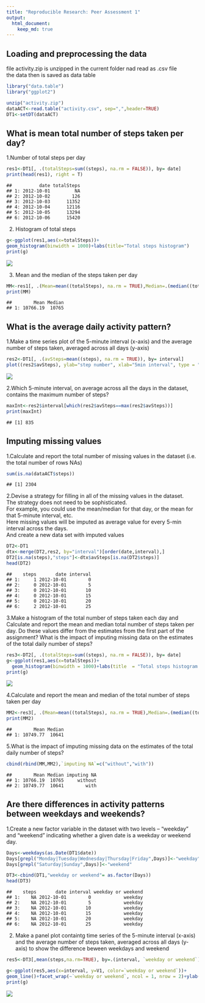 ```yaml
---
title: "Reproducible Research: Peer Assessment 1"
output: 
  html_document:
    keep_md: true
---
```



## Loading and preprocessing the data
file activity.zip is unzipped in the current folder nad read as .csv file  
the data then is saved as data table

```r
library("data.table")
library("ggplot2")

unzip("activity.zip")
dataACT<-read.table("activity.csv", sep=",",header=TRUE)
DT1<-setDT(dataACT)
```

## What is mean total number of steps taken per day?
1.Number of total steps per day

```r
res1<-DT1[, .(totalSteps=sum((steps), na.rm = FALSE)), by= date]
print(head(res1), right = T)
```

```
##          date totalSteps
## 1: 2012-10-01         NA
## 2: 2012-10-02        126
## 3: 2012-10-03      11352
## 4: 2012-10-04      12116
## 5: 2012-10-05      13294
## 6: 2012-10-06      15420
```
2. Histogram of total steps

```r
g<-ggplot(res1,aes(x=totalSteps))+
geom_histogram(binwidth = 1000)+labs(title="Total steps histogram")
print(g)
```

![](PA1_template_files/figure-html/unnamed-chunk-3-1.png)<!-- -->
  
3. Mean and the median of the steps taken per day

```r
MM<-res1[, .(Mean=mean((totalSteps), na.rm = TRUE),Median=.(median((totalSteps), na.rm = TRUE)))]
print(MM)
```

```
##        Mean Median
## 1: 10766.19  10765
```
## What is the average daily activity pattern?
1.Make a time series plot of the 5-minute interval (x-axis) and the average number of steps taken, averaged across all days (y-axis)

```r
res2<-DT1[, .(avSteps=mean((steps), na.rm = TRUE)), by= interval]
plot((res2$avSteps), ylab="step number", xlab="5min interval", type = "l")
```

![](PA1_template_files/figure-html/unnamed-chunk-5-1.png)<!-- -->
  
2.Which 5-minute interval, on average across all the days in the dataset, contains the maximum number of steps?

```r
maxInt<-res2$interval[which(res2$avSteps==max(res2$avSteps))]
print(maxInt)
```

```
## [1] 835
```

## Imputing missing values
1.Calculate and report the total number of missing values in the dataset (i.e. the total number of rows NAs)

```r
sum(is.na(dataACT$steps))
```

```
## [1] 2304
```
  
2.Devise a strategy for filling in all of the missing values in the dataset.  
The strategy does not need to be sophisticated.  
For example, you could use the mean/median for that day, or the mean for that 5-minute interval, etc.  
Here missing values will be imputed as average value for every 5-min interval across the days.  
And create a new data set with imputed values

```r
DT2<-DT1
dtx<-merge(DT2,res2, by="interval")[order(date,interval),]
DT2[is.na(steps),"steps"]<-dtx$avSteps[is.na(DT2$steps)]
head(DT2)
```

```
##    steps       date interval
## 1:     1 2012-10-01        0
## 2:     0 2012-10-01        5
## 3:     0 2012-10-01       10
## 4:     0 2012-10-01       15
## 5:     0 2012-10-01       20
## 6:     2 2012-10-01       25
```
  
3.Make a histogram of the total number of steps taken each day and Calculate and report the mean and median total number of steps taken per day. Do these values differ from the estimates from the first part of the assignment? What is the impact of imputing missing data on the estimates of the total daily number of steps?

```r
res3<-DT2[, .(totalSteps=sum((steps), na.rm = FALSE)), by= date]
g<-ggplot(res1,aes(x=totalSteps))+
  geom_histogram(binwidth = 1000)+labs(title  = "Total steps histogram after NA imputing")
print(g)
```

![](PA1_template_files/figure-html/unnamed-chunk-9-1.png)<!-- -->
  
4.Calculate and report the mean and median of the total number of steps taken per day

```r
MM2<-res3[, .(Mean=mean((totalSteps), na.rm = TRUE),Median=.(median((totalSteps), na.rm = TRUE)))]
print(MM2)
```

```
##        Mean Median
## 1: 10749.77  10641
```
  
5.What is the impact of imputing missing data on the estimates of the total daily number of steps?  

```r
cbind(rbind(MM,MM2),`imputing NA`=c("without","with"))
```

```
##        Mean Median imputing NA
## 1: 10766.19  10765     without
## 2: 10749.77  10641        with
```

## Are there differences in activity patterns between weekdays and weekends?
1.Create a new factor variable in the dataset with two levels – “weekday” and “weekend” indicating whether a given date is a weekday or weekend day.

```r
Days<-weekdays(as.Date(DT1$date))
Days[grepl("Monday|Tuesday|Wednesday|Thursday|Friday",Days)]<-"weekday"
Days[grepl("Saturday|Sunday",Days)]<-"weekend"

DT3<-cbind(DT1,"weekday or weekend"= as.factor(Days))
head(DT3)
```

```
##    steps       date interval weekday or weekend
## 1:    NA 2012-10-01        0            weekday
## 2:    NA 2012-10-01        5            weekday
## 3:    NA 2012-10-01       10            weekday
## 4:    NA 2012-10-01       15            weekday
## 5:    NA 2012-10-01       20            weekday
## 6:    NA 2012-10-01       25            weekday
```
2. Make a panel plot containtg time series of the 5-minute interval (x-axis) and the average number of steps taken, averaged across all days (y-axis) to show the difference beween weekdays and weekend 

```r
res5<-DT3[,mean(steps,na.rm=TRUE), by=.(interval, `weekday or weekend`)]

g<-ggplot(res5,aes(x=interval, y=V1, color=`weekday or weekend`))+
geom_line()+facet_wrap(~`weekday or weekend`, ncol = 1, nrow = 2)+ylab(label="steps")
print(g)
```

![](PA1_template_files/figure-html/unnamed-chunk-13-1.png)<!-- -->
